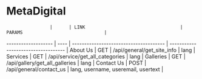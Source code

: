 # MetaDigital 


                    |      | LINK                                   | PARAMS                              |    
------------------- | ---- | -------------------------------------- | ----------------------------------- |
About Us            | GET  | /api/general/get_site_info             | lang                                |
Services            | GET  | /api/service/get_all_categories        | lang                                |
Galleries           | GET  | /api/gallery/get_all_galleries         | lang                                |
Contact Us          | POST | /api/general/contact_us                | lang, username, useremail, usertext |
